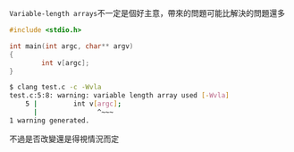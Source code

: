 `Variable-length arrays`不一定是個好主意，帶來的問題可能比解決的問題還多
``` c
#include <stdio.h>

int main(int argc, char** argv)
{
        int v[argc];
}
```
``` bash
$ clang test.c -c -Wvla
test.c:5:8: warning: variable length array used [-Wvla]
    5 |         int v[argc];
      |               ^~~~
1 warning generated.
```
不過是否改變還是得視情況而定
